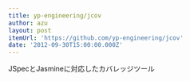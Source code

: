 ```yaml
---
title: yp-engineering/jcov
author: azu
layout: post
itemUrl: 'https://github.com/yp-engineering/jcov'
date: '2012-09-30T15:00:00.000Z'
---
```

JSpecとJasmineに対応したカバレッジツール
